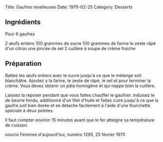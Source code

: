 Title: Gaufres moelleuses
Date: 1970-02-25
Category: Desserts

## Ingrédients

Pour 6 gaufres

2 œufs entiers
100 grammes de sucre
100 grammes de farine
le zeste râpé d'un citron
une pincée de sel
2 cuillère à soupe de crème fraiche

## Préparation

Battez les œufs entiers avec le sucre jusqu'à ce que le mélange soit
blanchâtre. Ajoutez y la farine, le zeste de râpé, le sel et pour terminer la
crème. Vous devez obtenir un pâte homogène et qui nappe bien la cuillère. 

Laissez la reposer pendant que vous faites chauffer le gaufrier. Induisez le de
beurre fondu, additionné d'un filet d'huile et faites cuire jusqu'à ce que la
gaufre soit bien dorée et se détache facilement à l'aide d'une fourchette
spéciale à deux pointes.

Il faut compter environ 15 minutes avant que le fer atteigne sa température de
cuisson.

*source* Femmes d'aujourd'hui, numéro 1295, 25 février 1970
